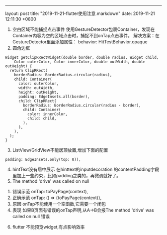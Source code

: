 ---
layout: post
title:  "2019-11-21-flutter使用注意.markdown"
date:   2019-11-21 12:11:30 +0800

1. 空白区域不能捕捉点击事件
使用GestureDetector包裹Container，发现在Container内容为空的区域点击时，捕捉不到onTap点击事件。
解决方案：在GestureDetector里面添加属性：
behavior: HitTestBehavior.opaque
2. 圆角边框
```
Widget getClipRRectWidget(double border, double radius, Widget child,
    Color outerColor, Color innerColor, double outWidth, double outHeight) {
  return ClipRRect(
    borderRadius: BorderRadius.circular(radius),
    child: Container(
      color: outerColor,
      width: outWidth,
      height: outHeight,
      padding: EdgeInsets.all(border),
      child: ClipRRect(
        borderRadius: BorderRadius.circular(radius - border),
        child: Container(
          color: innerColor,
          child: child,
        ),
      ),
    ),
  );
}
```
3. ListView/GridView不能居顶放置,增加下面的配置
```
padding: EdgeInsets.only(top: 0)),
```
4. hintText没有居中展示
在hinttext的inputdecoration 的contentPadding字段里加上一些约束，比如padding之类的，再微调就好了。
5. The method 'drive' was called on null
1) 错误示范
onTap: toPayPage(context),
2) 正确示范
onTap: () => {toPayPage(context)},
3) 原因
onTap不能使用一个空函数,它需要一个闭包
4) 表现
如果B页面有错误的onTap声明,从A->B会报The method 'drive' was called on null 错误

6. flutter 不能预览widget,有点影响效率
 
    